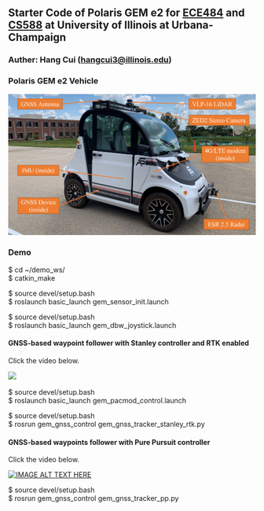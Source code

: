 ## Starter Code of Polaris GEM e2 for [ECE484](https://publish.illinois.edu/safe-autonomy/) and [CS588](http://luthuli.cs.uiuc.edu/~daf//courses/MAAV-22/588-2022-home.html) at University of Illinois at Urbana-Champaign

### Auther: Hang Cui (hangcui3@illinois.edu)

### Polaris GEM e2 Vehicle

<a href="url"><img src="./images/Polaris_GEM_e2.png" width="600"></a>  

### Demo

$ cd ~/demo_ws/  
$ catkin_make

$ source devel/setup.bash  
$ roslaunch basic_launch gem_sensor_init.launch

$ source devel/setup.bash  
$ roslaunch basic_launch gem_dbw_joystick.launch

#### GNSS-based waypoint follower with Stanley controller and RTK enabled

Click the video below.  

[![](http://img.youtube.com/vi/DItwU_8GVHI/0.jpg)](https://youtu.be/DItwU_8GVHI "GNSS-based waypoint follower with Stanley controller and RTK enabled")  

$ source devel/setup.bash  
$ roslaunch basic_launch gem_pacmod_control.launch

$ source devel/setup.bash  
$ rosrun gem_gnss_control gem_gnss_tracker_stanley_rtk.py

#### GNSS-based waypoints follower with Pure Pursuit controller

Click the video below.  

[![IMAGE ALT TEXT HERE](https://img.youtube.com/vi/8l52buLR1zU/0.jpg)](https://www.youtube.com/watch?v=8l52buLR1zU "GNSS based waypoints following using pure pursuit controller")  

$ source devel/setup.bash  
$ rosrun gem_gnss_control gem_gnss_tracker_pp.py






